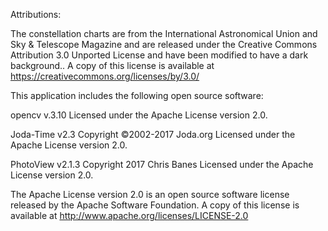 Attributions:

The constellation charts are from the International Astronomical
Union and Sky & Telescope Magazine and are released under the Creative
Commons Attribution 3.0 Unported License and have been modified to have
a dark background..  A copy of this license is available at
https://creativecommons.org/licenses/by/3.0/

This application includes the following open source software:

opencv v.3.10
Licensed under the Apache License version 2.0.

Joda-Time v2.3
Copyright ©2002-2017 Joda.org
Licensed under the Apache License version 2.0.

PhotoView v2.1.3
Copyright 2017 Chris Banes
Licensed under the Apache License version 2.0.

The Apache License version 2.0 is an open source software license released
by the Apache Software Foundation.  A copy of this license is available at
http://www.apache.org/licenses/LICENSE-2.0
